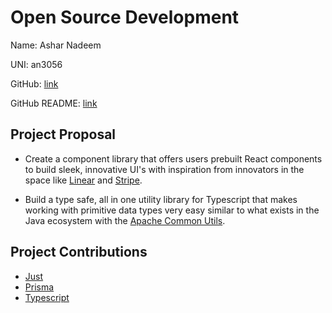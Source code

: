# Open Source Development

Name: Ashar Nadeem

UNI: an3056

GitHub: [link](https://github.com/asharnadeem)

GitHub README: [link](https://github.com/asharnadeem/asharnadeem/blob/main/README.md)

## Project Proposal

- Create a component library that offers users prebuilt React components to build sleek, innovative UI's with inspiration from innovators in the space like [Linear](https://linear.app/) and [Stripe](https://stripe.com/).

- Build a type safe, all in one utility library for Typescript that makes working with primitive data types very easy similar to what exists in the Java ecosystem with the [Apache Common Utils](https://commons.apache.org/proper/commons-lang/apidocs/org/apache/commons/lang3/).

## Project Contributions

- [Just](https://github.com/angus-c/just)
- [Prisma](https://github.com/prisma/prisma)
- [Typescript](https://github.com/Microsoft/TypeScript)
